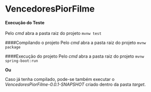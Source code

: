 # VencedoresPiorFilme

#### Execução do Teste

Pelo *cmd* abra a pasta raiz do projeto 
`mvnw test`

####Compilando o projeto
Pelo *cmd* abra a pasta raiz do projeto
`mvnw package`

####Execução do projeto
Pelo *cmd* abra a pasta raiz do projeto
`mvnw spring-boot:run`

**Ou**

Caso já tenha compilado, pode-se também executar o *VencedoresPiorFilme-0.0.1-SNAPSHOT* criado dentro da pasta *target*.
